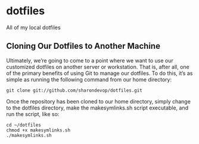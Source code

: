 # dotfiles
All of my local dotfiles

## Cloning Our Dotfiles to Another Machine
Ultimately, we’re going to come to a point where we want to use our customized dotfiles on another server or workstation. That is, after all, one of the primary benefits of using Git to manage our dotfiles. To do this, it’s as simple as running the following command from our home directory:
```
git clone git://github.com/sharondevop/dotfiles.git
```
Once the repository has been cloned to our home directory, simply change to the dotfiles directory, make the makesymlinks.sh script executable, and run the script, like so:

```
cd ~/dotfiles
chmod +x makesymlinks.sh
./makesymlinks.sh
```
